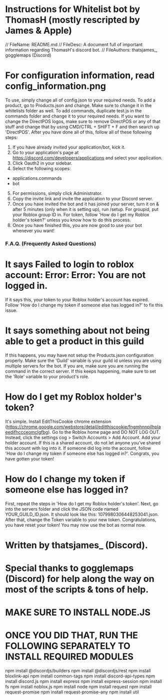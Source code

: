 # Instructions for Whitelist bot by ThomasH (mostly rescripted by James & Apple)
// FileName: README.md
// FileDesc: A document full of important information regarding ThomasH's discord bot.
// FileAuthors: thatsjames_, gogglemaps (Discord)

# For configuration information, read config_information.png

To use, simply change all of config.json to your required needs.
To add a product, go to Products.json and change. Make sure to change it in the whitelists folder as well.
To add commands, duplicate test.js in the commands folder and change it to your required needs.
If you want to change the DirectPOS logos, make sure to remove DirectPOS or any of that stuff and change that by using CMD/CTRL +
SHIFT + F and then search up 'DirectPOS'.
After you have done all of this, follow all of these following steps:

1. If you have already invited your application/bot, kick it.
2. Go to your application's page at https://discord.com/developers/applications and select your application.
3. Click Oauth2 in your sidebar.
4. Select the following scopes:
- applications.commands
- bot
5. For permissions, simply click Administrator.
6. Copy the invite link and invite the application to your Discord server.
7. Once you have invited the bot and it has joined your server, turn it on & after 5 minutes (only when it is setting up), run
/setup. For groupid, put your Roblox group ID in. For token, follow 'How do I get my Roblox holder's token?' unless you know how to do this process.
8. Once you have finished this, you are now good to use your bot whenever you want!


### F.A.Q. (Frequently Asked Questions)

# It says Failed to login to roblox account: Error: Error: You are not logged in.
If it says this, your token to your Roblox holder's account has expired. Follow 'How do I change my token if someone else has logged in?' to fix this issue.

# It says something about not being able to get a product in this guild
If this happens, you may have not setup the Products.json configuration properly. Make sure the 'Guild' variable is your guild id unless you are using multiple servers for the bot. If you are, make sure you are running the command in the correct server. If this keeps happening, make sure to set the 'Role' variable to your product's role.

# How do I get my Roblox holder's token?
It's simple. Install EditThisCookie chrome extension (https://chrome.google.com/webstore/detail/editthiscookie/fngmhnnpilhplaeedifhccceomclgfbg). Go to the Roblox home page and DO NOT LOG OUT. Instead, click the settings cog > Switch Accounts > Add Account. Add your holder account. If this is a shared account, do not let anyone you've shared this account with log into it. If someone did log into the account, follow 'How do I change my token if someone else has logged in?'. Congrats, you have gotten your token!

# How do I change my token if someone else has logged in?
First, repeat the steps in 'How do I get my Roblox holder's token'. Next, go into the servers folder and click the JSON code named YOUR_GUILD_ID.json. It should look like this: 1079980306448253041.json. After that, change the Token variable to your new token. Congratulations, you have reset your token! You may now use the bot as normal now.

# Written by thatsjames_ (Discord).
# Special thanks to gogglemaps (Discord) for help along the way on most of the scripts & tons of help.

# MAKE SURE TO INSTALL NODE.JS
# ONCE YOU DID THAT, RUN THE FOLLOWING SEPARATELY TO INSTALL REQUIRED MODULES
npm install @discordjs/builders
npm install @discordjs/rest
npm install bloxlink-api
npm install common-tags
npm install discord-api-types
npm install discord.js
npm install express
npm install express-session
npm install fs
npm install noblox.js
npm install node
npm install request
npm install request-promise
npm install request-promise-any
npm install util